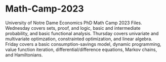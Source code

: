 # Math-Camp-2023
University of Notre Dame Economics PhD Math Camp 2023 Files. Wednesday covers sets, proof, and logic, basic and intermediate probability, and basic functional analysis. Thursday covers univariate and multivariate optimzation, constrainted optimization, and linear algebra. Friday covers a basic consumption-savings model, dynamic programming, value function iteration, differential/difference equations, Markov chains, and Hamiltonians. 

